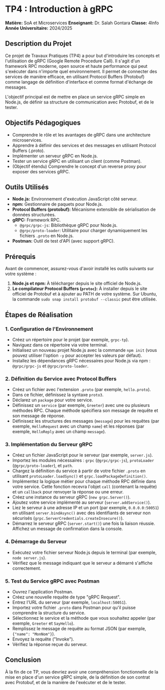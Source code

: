 # TP4 : Introduction à gRPC

**Matière:** SoA et Microservices
**Enseignant:** Dr. Salah Gontara
**Classe:** 4Info
**Année Universitaire:** 2024/2025

## Description du Projet

Ce projet de Travaux Pratiques (TP4) a pour but d'introduire les concepts et l'utilisation de gRPC (Google Remote Procedure Call). Il s'agit d'un framework RPC moderne, open source et haute performance qui peut s'exécuter dans n'importe quel environnement. Il permet de connecter des services de manière efficace, en utilisant Protocol Buffers (Protobuf) comme langage de définition d'interface et comme format d'échange de messages.

L'objectif principal est de mettre en place un service gRPC simple en Node.js, de définir sa structure de communication avec Protobuf, et de le tester.

## Objectifs Pédagogiques

*   Comprendre le rôle et les avantages de gRPC dans une architecture microservices.
*   Apprendre à définir des services et des messages en utilisant Protocol Buffers (.proto).
*   Implémenter un serveur gRPC en Node.js.
*   Tester un service gRPC en utilisant un client (comme Postman).
*   (Objectif étendu) Comprendre le concept d'un reverse proxy pour exposer des services gRPC.

## Outils Utilisés

*   **Node.js:** Environnement d'exécution JavaScript côté serveur.
*   **npm:** Gestionnaire de paquets pour Node.js.
*   **Protocol Buffers (protobuf):** Mécanisme extensible de sérialisation de données structurées.
*   **gRPC:** Framework RPC.
    *   `@grpc/grpc-js`: Bibliothèque gRPC pour Node.js.
    *   `@grpc/proto-loader`: Utilitaire pour charger dynamiquement les fichiers `.proto` en Node.js.
*   **Postman:** Outil de test d'API (avec support gRPC).

## Prérequis

Avant de commencer, assurez-vous d'avoir installé les outils suivants sur votre système :
1.  **Node.js et npm:** À télécharger depuis le site officiel de Node.js.
2.  **Le compilateur Protocol Buffers (`protoc`):** À installer depuis le site officiel de Protobuf et à ajouter au PATH de votre système. Sur Ubuntu, la commande `sudo snap install protobuf --classic` peut être utilisée.

## Étapes de Réalisation

### 1. Configuration de l'Environnement

*   Créez un répertoire pour le projet (par exemple, `grpc-tp`).
*   Naviguez dans ce répertoire via votre terminal.
*   Initialisez un nouveau projet Node.js avec la commande `npm init` (vous pouvez utiliser l'option `-y` pour accepter les valeurs par défaut).
*   Installez les dépendances gRPC nécessaires pour Node.js via npm : `@grpc/grpc-js` et `@grpc/proto-loader`.

### 2. Définition du Service avec Protocol Buffers

*   Créez un fichier avec l'extension `.proto` (par exemple, `hello.proto`).
*   Dans ce fichier, définissez la syntaxe `proto3`.
*   Déclarez un `package` pour votre service.
*   Définissez un `service` (par exemple, `Greeter`) avec une ou plusieurs méthodes RPC. Chaque méthode spécifiera son message de requête et son message de réponse.
*   Définissez les structures des messages (`message`) pour les requêtes (par exemple, `HelloRequest` avec un champ `name`) et les réponses (par exemple, `HelloReply` avec un champ `message`).

### 3. Implémentation du Serveur gRPC

*   Créez un fichier JavaScript pour le serveur (par exemple, `server.js`).
*   Importez les modules nécessaires : `grpc` (`@grpc/grpc-js`), `protoLoader` (`@grpc/proto-loader`), et `path`.
*   Chargez la définition du service à partir de votre fichier `.proto` en utilisant `protoLoader.loadSync()` et `grpc.loadPackageDefinition()`.
*   Implémentez la logique métier pour chaque méthode RPC définie dans votre service. Cette fonction recevra l'objet `call` (contenant la requête) et un `callback` pour renvoyer la réponse ou une erreur.
*   Créez une instance du serveur gRPC (`new grpc.Server()`).
*   Ajoutez votre service implémenté au serveur (`server.addService()`).
*   Liez le serveur à une adresse IP et un port (par exemple, `0.0.0.0:50051`) en utilisant `server.bindAsync()` avec des identifiants de serveur non sécurisés (`grpc.ServerCredentials.createInsecure()`).
*   Démarrez le serveur gRPC (`server.start()`) une fois la liaison réussie. Affichez un message de confirmation dans la console.

### 4. Démarrage du Serveur

*   Exécutez votre fichier serveur Node.js depuis le terminal (par exemple, `node server.js`).
*   Vérifiez que le message indiquant que le serveur a démarré s'affiche correctement.

### 5. Test du Service gRPC avec Postman

*   Ouvrez l'application Postman.
*   Créez une nouvelle requête de type "gRPC Request".
*   Entrez l'URL du serveur (par exemple, `localhost:50051`).
*   Importez votre fichier `.proto` dans Postman pour qu'il puisse comprendre la structure du service.
*   Sélectionnez le service et la méthode que vous souhaitez appeler (par exemple, `Greeter` et `SayHello`).
*   Remplissez le message de requête au format JSON (par exemple, `{"name": "MonNom"}`).
*   Envoyez la requête ("Invoke").
*   Vérifiez la réponse reçue du serveur.

## Conclusion

À la fin de ce TP, vous devriez avoir une compréhension fonctionnelle de la mise en place d'un service gRPC simple, de la définition de son contrat avec Protobuf, et de la manière de l'exécuter et de le tester.
